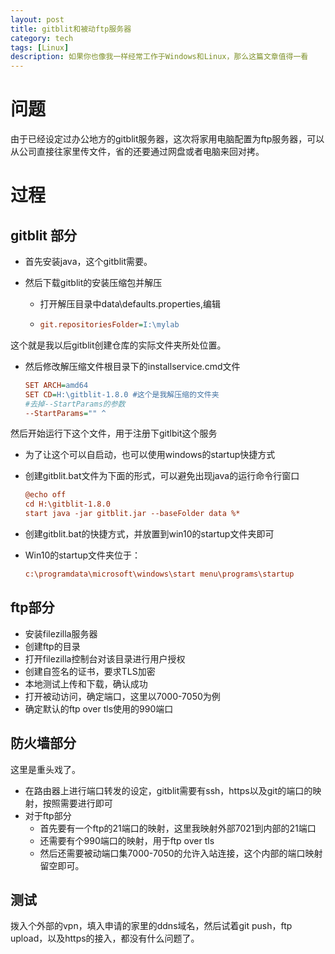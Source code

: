 ```yaml
---
layout: post
title: gitblit和被动ftp服务器
category: tech
tags: [Linux]
description: 如果你也像我一样经常工作于Windows和Linux，那么这篇文章值得一看
---
```




# 问题

由于已经设定过办公地方的gitblit服务器，这次将家用电脑配置为ftp服务器，可以从公司直接往家里传文件，省的还要通过网盘或者电脑来回对拷。

# 过程

##  gitblit 部分

- 首先安装java，这个gitblit需要。

- 然后下载gitblit的安装压缩包并解压

  - 打开解压目录中data\defaults.properties,编辑

  - ```ini
    git.repositoriesFolder=I:\mylab
    ```

这个就是我以后gitblit创建仓库的实际文件夹所处位置。

- 然后修改解压缩文件根目录下的installservice.cmd文件

  ```ini
  SET ARCH=amd64
  SET CD=H:\gitblit-1.8.0 #这个是我解压缩的文件夹
  #去掉--StartParams的参数
  --StartParams="" ^
  ```

然后开始运行下这个文件，用于注册下gitlbit这个服务

- 为了让这个可以自启动，也可以使用windows的startup快捷方式

- 创建gitblit.bat文件为下面的形式，可以避免出现java的运行命令行窗口

  ```ini
  @echo off
  cd H:\gitblit-1.8.0
  start java -jar gitblit.jar --baseFolder data %*
  ```

- 创建gitblit.bat的快捷方式，并放置到win10的startup文件夹即可

- Win10的startup文件夹位于：

  ```ini
  c:\programdata\microsoft\windows\start menu\programs\startup
  ```

## ftp部分

- 安装filezilla服务器
- 创建ftp的目录
- 打开filezilla控制台对该目录进行用户授权
- 创建自签名的证书，要求TLS加密
- 本地测试上传和下载，确认成功
- 打开被动访问，确定端口，这里以7000-7050为例
- 确定默认的ftp over tls使用的990端口



## 防火墙部分

这里是重头戏了。

- 在路由器上进行端口转发的设定，gitblit需要有ssh，https以及git的端口的映射，按照需要进行即可
- 对于ftp部分
  - 首先要有一个ftp的21端口的映射，这里我映射外部7021到内部的21端口
  - 还需要有个990端口的映射，用于ftp over tls
  - 然后还需要被动端口集7000-7050的允许入站连接，这个内部的端口映射留空即可。



## 测试

拨入个外部的vpn，填入申请的家里的ddns域名，然后试着git push，ftp upload，以及https的接入，都没有什么问题了。





